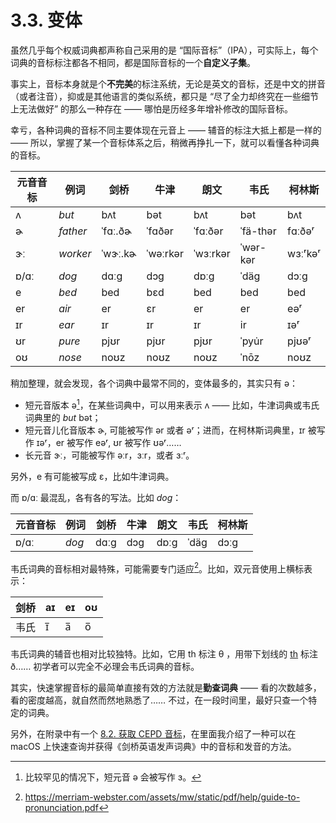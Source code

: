 # 3.3. 变体

虽然几乎每个权威词典都声称自己采用的是 “国际音标”（IPA），可实际上，每个词典的音标标注都各不相同，都是国际音标的一个**自定义子集**。

事实上，音标本身就是个**不完美**的标注系统，无论是英文的音标，还是中文的拼音（或者注音），抑或是其他语言的类似系统，都只是 “尽了全力却终究在一些细节上无法做好” 的那么一种存在 —— 哪怕是历经多年增补修改的国际音标。

幸亏，各种词典的音标不同主要体现在元音上 —— 辅音的标注大抵上都是一样的 —— 所以，掌握了某一个音标体系之后，稍微再挣扎一下，就可以看懂各种词典的音标。

| 元音音标                      | 例词     | 剑桥                             | 牛津                              | 朗文                              | 韦氏                              | 柯林斯                           |
| ----------------------------- | -------- | -------------------------------- | --------------------------------- | --------------------------------- | --------------------------------- | -------------------------------- |
| <span class="pho">ʌ</span>    | *but*    | <span class="pho">bʌt</span>     | <span class="pho">bət</span>      | <span class="pho">bʌt</span>      | <span class="pho">bət</span>      | <span class="pho">bʌt</span>     |
| <span class="pho">ɚ</span>    | *father* | <span class="pho">ˈfɑː.ðɚ</span> | <span class="pho">ˈfɑðər</span>   | <span class="pho">ˈfɑːðər</span>  | <span class="pho">ˈfä-thər</span> | <span class="pho">fɑːðəʳ</span>  |
| <span class="pho">ɝː</span>   | *worker* | <span class="pho">ˈwɝː.kɚ</span> | <span class="pho">ˈwəːrkər</span> | <span class="pho">ˈwɜːrkər</span> | <span class="pho">ˈwər-kər</span> | <span class="pho">wɜːʳkəʳ</span> |
| <span class="pho">ɒ/ɑː</span> | *dog*    | <span class="pho">dɑːɡ</span>    | <span class="pho">dɔɡ</span>      | <span class="pho">dɒːɡ</span>     | <span class="pho">ˈdäg</span>     | <span class="pho">dɔːg</span>    |
| <span class="pho">e</span>    | *bed*    | <span class="pho">bed</span>     | <span class="pho">bɛd</span>      | <span class="pho">bed</span>      | <span class="pho">bed</span>      | <span class="pho">bed</span>     |
| <span class="pho">er</span>   | *air*    | <span class="pho">er</span>      | <span class="pho">ɛr</span>       | <span class="pho">er</span>       | <span class="pho">er</span>       | <span class="pho">eəʳ</span>     |
| <span class="pho">ɪr</span>   | *ear*    | <span class="pho">ɪr</span>      | <span class="pho">ɪr</span>       | <span class="pho">ɪr</span>       | <span class="pho">ir</span>       | <span class="pho">ɪəʳ</span>     |
| <span class="pho">ʊr</span>   | *pure*   | <span class="pho">pjʊr</span>    | <span class="pho">pjʊr</span>     | <span class="pho">pjʊr</span>     | <span class="pho">ˈpyu̇r</span>    | <span class="pho">pjʊəʳ</span>   |
| <span class="pho">oʊ</span>   | *nose*   | <span class="pho">noʊz</span>    | <span class="pho">noʊz</span>     | <span class="pho">noʊz</span>     | <span class="pho">ˈnōz</span>     | <span class="pho">noʊz</span>    |

稍加整理，就会发现，各个词典中最常不同的，变体最多的，其实只有 <span class="pho">ə</span>：

* 短元音版本 <span class="pho">ə</span>[^1]，在某些词典中，可以用来表示 <span class="pho">ʌ</span> —— 比如，牛津词典或韦氏词典里的 *but* <span class="pho alt">bət</span>；
* 短元音儿化音版本 <span class="pho">ɚ</span>, 可能被写作 <span class="pho">ər</span> 或者 <span class="pho">əʳ</span>；进而，在柯林斯词典里，<span class="pho">ɪr</span> 被写作 <span class="pho">ɪəʳ</span>，<span class="pho">er</span> 被写作 <span class="pho">eəʳ</span>, <span class="pho">ʊr</span> 被写作 <span class="pho">ʊəʳ</span>……
* 长元音 <span class="pho">ɝː</span>，可能被写作 <span class="pho">əːr</span>，<span class="pho">ɜːr</span>，或者 <span class="pho">ɜːʳ</span>。

另外，<span class="pho">e</span> 有可能被写成 <span class="pho">ɛ</span>，比如牛津词典。

而 <span class="pho">ɒ/ɑː</span> 最混乱，各有各的写法。比如 *dog*：

| 元音音标                      | 例词  | 剑桥                          | 牛津                         | 朗文                          | 韦氏                          | 柯林斯                        |
| ----------------------------- | ----- | ----------------------------- | ---------------------------- | ----------------------------- | ----------------------------- | ----------------------------- |
| <span class="pho">ɒ/ɑː</span> | *dog* | <span class="pho">dɑːɡ</span> | <span class="pho">dɔɡ</span> | <span class="pho">dɒːɡ</span> | <span class="pho">ˈdäg</span> | <span class="pho">dɔːg</span> |

韦氏词典的音标相对最特殊，可能需要专门适应[^2]。比如，双元音使用上横标表示：

| 剑桥 | <span class="pho">aɪ</span>  | <span class="pho">eɪ</span>  | <span class="pho">oʊ</span>  |
| ---- | --- | --- | --- |
| 韦氏 | <span class="pho">ɪ̅</span>   | <span class="pho">a̅</span>   | <span class="pho">o̅</span>   |

韦氏词典的辅音也相对比较独特。比如，它用 <span class="pho">th</span> 标注 <span class="pho">θ</span> ，用带下划线的 <u><span class="pho">th</span></u> 标注 <span class="pho">ð</span>…… 初学者可以完全不必理会韦氏词典的音标。

其实，快速掌握音标的最简单直接有效的方法就是**勤查词典** —— 看的次数越多，看的密度越高，就自然而然地熟悉了…… 不过，在一段时间里，最好只查一个特定的词典。

另外，在附录中有一个 [8.2. 获取 CEPD 音标](8.2-cepd-phonetics-and-sound)，在里面我介绍了一种可以在 macOS 上快速查询并获得《剑桥英语发声词典》中的音标和发音的方法。

[^1]: 比较罕见的情况下，短元音 <span class="pho">ə</span> 会被写作 <span class="pho">ɜ</span>。
[^2]: https://merriam-webster.com/assets/mw/static/pdf/help/guide-to-pronunciation.pdf
